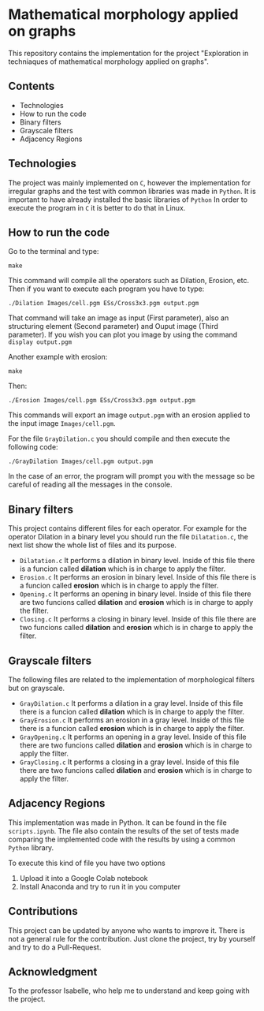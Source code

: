 # Mathematical morphology applied on graphs

This repository contains the implementation for the project "Exploration in techniaques of mathematical morphology applied on graphs". 

## Contents

- Technologies
- How to run the code
- Binary filters 
- Grayscale filters
- Adjacency Regions

## Technologies

The project was mainly implemented on `C`, however the implementation for irregular graphs and the test with common libraries was made in `Python`. It is important to have already installed the basic libraries of `Python` In order to execute the program in `C` it is better to do that in Linux.

## How to run the code

Go to the terminal and type:

```
make
```
This command will compile all the operators such as Dilation, Erosion, etc. Then if you want to execute each program you have to type:

```
./Dilation Images/cell.pgm ESs/Cross3x3.pgm output.pgm
```
That command will take an image as input (First parameter), also an structuring element (Second parameter) and Ouput image (Third parameter). If you wish you can plot you image by using the command `display output.pgm`

Another example with erosion:
```
make
```
Then:
```
./Erosion Images/cell.pgm ESs/Cross3x3.pgm output.pgm
```
This commands will export an image `output.pgm` with an erosion applied to the input image `Images/cell.pgm`.

For the file `GrayDilation.c` you should compile and then execute the following code:
```
./GrayDilation Images/cell.pgm output.pgm
```
In the case of an error, the program will prompt you with the message so be careful of reading all the messages in the console.

## Binary filters 

This project contains different files for each operator. For example for the operator Dilation in a binary level you should run the file `Dilatation.c`, the next list show the whole list of files and its purpose.

- `Dilatation.c` It performs a dilation in binary level. Inside of this file there is a funcion called **dilation** which is in charge to apply the filter.
- `Erosion.c` It performs an erosion in binary level. Inside of this file there is a funcion called **erosion** which is in charge to apply the filter.
- `Opening.c` It performs an opening in binary level. Inside of this file there are two funcions called **dilation** and **erosion** which is in charge to apply the filter.
- `Closing.c` It performs a closing in binary level. Inside of this file there are two funcions called **dilation** and **erosion** which is in charge to apply the filter.

## Grayscale filters

The following files are related to the implementation of morphological filters but on grayscale.

- `GrayDilation.c` It performs a dilation in a gray level. Inside of this file there is a funcion called **dilation** which is in charge to apply the filter.
- `GrayErosion.c` It performs an erosion in a gray level. Inside of this file there is a funcion called **erosion** which is in charge to apply the filter.
- `GrayOpening.c` It performs an opening in a gray level. Inside of this file there are two funcions called **dilation** and **erosion** which is in charge to apply the filter.
- `GrayClosing.c` It performs a closing in a gray level. Inside of this file there are two funcions called **dilation** and **erosion** which is in charge to apply the filter.

## Adjacency Regions

This implementation was made in Python. It can be found in the file `scripts.ipynb`. The file also contain the results of the set of tests made comparing the implemented code with the results by using a common `Python` library.

To execute this kind of file you have two options

1. Upload it into a Google Colab notebook
2. Install Anaconda and try to run it in you computer

## Contributions

This project can be updated by anyone who wants to improve it. There is not a general rule for the contribution. Just clone the project, try by yourself and try to do a Pull-Request.

## Acknowledgment

To the professor Isabelle, who help me to understand and keep going with the project.